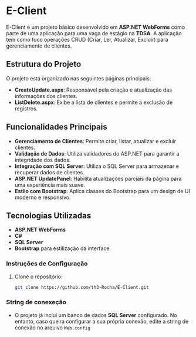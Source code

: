 # E-Client

E-Client é um projeto básico desenvolvido em **ASP.NET WebForms** como parte de uma aplicação para uma vaga de estágio na **TDSA**. A aplicação tem como foco operações CRUD (Criar, Ler, Atualizar, Excluir) para gerenciamento de clientes.

## Estrutura do Projeto

O projeto está organizado nas seguintes páginas principais:

- **CreateUpdate.aspx**: Responsável pela criação e atualização das informações dos clientes.
- **ListDelete.aspx**: Exibe a lista de clientes e permite a exclusão de registros.

## Funcionalidades Principais

- **Gerenciamento de Clientes**: Permite criar, listar, atualizar e excluir clientes.
- **Validação de Dados**: Utiliza validadores do ASP.NET para garantir a integridade dos dados.
- **Integração com SQL Server**: Utiliza o SQL Server para armazenar e recuperar dados de clientes.
- **ASP.NET UpdatePanel**: Habilita atualizações parciais da página para uma experiência mais suave.
- **Estilo com Bootstrap**: Aplica classes do Bootstrap para um design de UI moderno e responsivo.

## Tecnologias Utilizadas

- **ASP.NET WebForms**
- **C#**
- **SQL Server**
- **Bootstrap** para estilização da interface
### Instruções de Configuração

1. Clone o repositório:
   ```bash
   git clone https://github.com/th3-Rocha/E-Client.git


### String de conexeção
- O projeto já inclui um banco de dados **SQL Server** configurado. No entanto, caso queira configurar a sua própria conexão, edite a string de conexão no arquivo `Web.config`